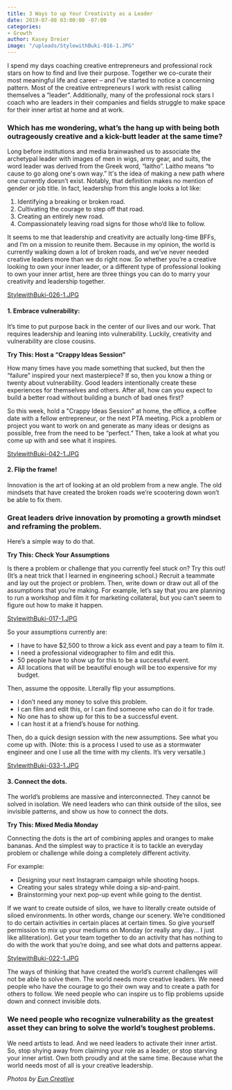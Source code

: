 ```yaml
---
title: 3 Ways to up Your Creativity as a Leader
date: 2019-07-08 03:00:00 -07:00
categories:
- Growth
author: Kasey Dreier
image: "/uploads/StylewithBuki-016-1.JPG"
---
```


I spend my days coaching creative entrepreneurs and professional rock stars on how to find and live their purpose. Together we co-curate their most meaningful life and career – and I’ve started to notice a concerning pattern. Most of the creative entrepreneurs I work with resist calling themselves a “leader”. Additionally, many of the professional rock stars I coach who are leaders in their companies and fields struggle to make space for their inner artist at home and at work. 

### Which has me wondering, what’s the hang up with being both outrageously creative and a kick-butt leader at the same time?

Long before institutions and media brainwashed us to associate the archetypal leader with images of men in wigs, army gear, and suits, the word leader was derived from the Greek word, “laitho”. Laitho means “to cause to go along one's own way.” It's the idea of making a new path where one currently doesn’t exist. Notably, that definition makes no mention of gender or job title. In fact, leadership from this angle looks a lot like:

1. Identifying a breaking or broken road. 
2. Cultivating the courage to step off that road.
3. Creating an entirely new road.
4. Compassionately leaving road signs for those who’d like to follow.

It seems to me that leadership and creativity are actually long-time BFFs, and I’m on a mission to reunite them. Because in my opinion, the world is currently walking down a lot of broken roads, and we’ve never needed creative leaders more than we do right now. So whether you’re a creative looking to own your inner leader, or a different type of professional looking to own your inner artist, here are three things you can do to marry your creativity and leadership together. 

[StylewithBuki-026-1.JPG](/uploads/StylewithBuki-026-1.JPG)

#### 1. Embrace vulnerability: 

It’s time to put purpose back in the center of our lives and our work. That requires leadership and leaning into vulnerability. Luckily, creativity and vulnerability are close cousins.

**Try This: Host a “Crappy Ideas Session”**

How many times have you made something that sucked, but then the “failure” inspired your next masterpiece? If so, then you know a thing or twenty about vulnerability. Good leaders intentionally create these experiences for themselves and others. After all, how can you expect to build a better road without building a bunch of bad ones first?

So this week, hold a "Crappy Ideas Session" at home, the office, a coffee date with a fellow entrepreneur, or the next PTA meeting. Pick a problem or project you want to work on and generate as many ideas or designs as possible, free from the need to be “perfect.” Then, take a look at what you come up with and see what it inspires.

[StylewithBuki-042-1.JPG](/uploads/StylewithBuki-042-1.JPG)

#### 2. Flip the frame! 

Innovation is the art of looking at an old problem from a new angle. The old mindsets that have created the broken roads we’re scootering down won’t be able to fix them. 

### Great leaders drive innovation by promoting a growth mindset and reframing the problem. 

Here’s a simple way to do that. 

**Try This: Check Your Assumptions**

Is there a problem or challenge that you currently feel stuck on? Try this out! (It’s a neat trick that I learned in engineering school.) Recruit a teammate and lay out the project or problem. Then, write down or draw out all of the assumptions that you’re making. For example, let’s say that you are planning to run a workshop and film it for marketing collateral, but you can’t seem to figure out how to make it happen. 

[StylewithBuki-017-1.JPG](/uploads/StylewithBuki-017-1.JPG)

So your assumptions currently are:
- I have to have $2,500 to throw a kick ass event and pay a team to film it.
- I need a professional videographer to film and edit this.
- 50 people have to show up for this to be a successful event.
- All locations that will be beautiful enough will be too expensive for my budget.

Then, assume the opposite. Literally flip your assumptions.
- I don’t need any money to solve this problem.
- I can film and edit this, or I can find someone who can do it for trade.
- No one has to show up for this to be a successful event.
- I can host it at a friend’s house for nothing.

Then, do a quick design session with the new assumptions. See what you come up with. (Note: this is a process I used to use as a stormwater engineer and one I use all the time with my clients. It’s very versatile.)

[StylewithBuki-033-1.JPG](/uploads/StylewithBuki-033-1.JPG)

#### 3. Connect the dots. 

The world’s problems are massive and interconnected. They cannot be solved in isolation. We need leaders who can think outside of the silos, see invisible patterns, and show us how to connect the dots.

**Try This: Mixed Media Monday**

Connecting the dots is the art of combining apples and oranges to make bananas. And the simplest way to practice it is to tackle an everyday problem or challenge while doing a completely different activity.

For example:
- Designing your next Instagram campaign while shooting hoops.
- Creating your sales strategy while doing a sip-and-paint.
- Brainstorming your next pop-up event while going to the dentist.

If we want to create outside of silos, we have to literally create outside of siloed environments. In other words, change our scenery. We’re conditioned to do certain activities in certain places at certain times. So give yourself permission to mix up your mediums on Monday (or really any day... I just like alliteration). Get your team together to do an activity that has nothing to do with the work that you’re doing, and see what dots and patterns appear. 

[StylewithBuki-022-1.JPG](/uploads/StylewithBuki-022-1.JPG)

The ways of thinking that have created the world’s current challenges will not be able to solve them. The world needs more creative leaders. We need people who have the courage to go their own way and to create a path for others to follow. We need people who can inspire us to flip problems upside down and connect invisible dots. 

### We need people who recognize vulnerability as the greatest asset they can bring to solve the world’s toughest problems. 

We need artists to lead. And we need leaders to activate their inner artist. So, stop shying away from claiming your role as a leader, or stop starving your inner artist. Own both proudly and at the same time. Because what the world needs most of all is your creative leadership.

_Photos by [Eun Creative](http://www.euncreative.com/)_